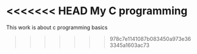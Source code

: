 <<<<<<< HEAD
My C programming
=======
This work is about c programming basics
>>>>>>> 978c7e1141087b083450a973e363345a1603ac73
